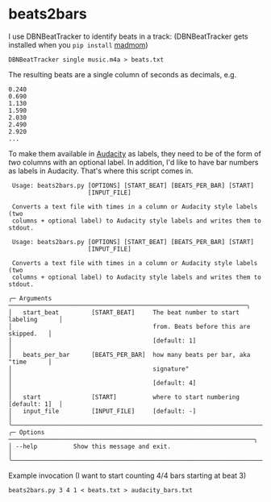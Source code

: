 # beats2bars

I use DBNBeatTracker to identify beats in a track:
(DBNBeatTracker gets installed when you `pip install` [madmom](https://github.com/CPJKU/madmom))
```shell
DBNBeatTracker single music.m4a > beats.txt
```
The resulting beats are a single column of seconds as decimals, e.g.
```
0.240
0.690
1.130
1.590
2.030
2.490
2.920
...
```
To make them available in [Audacity](https://www.audacityteam.org/) as labels, they need to be of the form of _two_ columns with an optional label. In addition, I'd like to have bar numbers as labels in Audacity. That's where this script comes in.
```                                                                                
 Usage: beats2bars.py [OPTIONS] [START_BEAT] [BEATS_PER_BAR] [START]            
                      [INPUT_FILE]                                              
                                                                                
 Converts a text file with times in a column or Audacity style labels (two      
 columns + optional label) to Audacity style labels and writes them to stdout.  
                                                                                
 Usage: beats2bars.py [OPTIONS] [START_BEAT] [BEATS_PER_BAR] [START]            
                      [INPUT_FILE]                                              
                                                                                
 Converts a text file with times in a column or Audacity style labels (two      
 columns + optional label) to Audacity style labels and writes them to stdout.  
                                                                                
╭─ Arguments ──────────────────────────────────────────────────────────────────╮
│   start_beat         [START_BEAT]     The beat number to start labeling      │
│                                       from. Beats before this are skipped.   │
│                                       [default: 1]                           │
│   beats_per_bar      [BEATS_PER_BAR]  how many beats per bar, aka "time      │
│                                       signature"                             │
│                                       [default: 4]                           │
│   start              [START]          where to start numbering [default: 1]  │
│   input_file         [INPUT_FILE]     [default: -]                           │
╰──────────────────────────────────────────────────────────────────────────────╯
╭─ Options ────────────────────────────────────────────────────────────────────╮
│ --help          Show this message and exit.                                  │
╰──────────────────────────────────────────────────────────────────────────────╯
```                                                                                
Example invocation (I want to start counting 4/4 bars starting at beat 3)
```shell
beats2bars.py 3 4 1 < beats.txt > audacity_bars.txt
```
